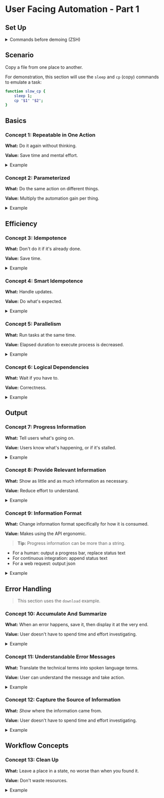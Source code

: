 # User Facing Automation - Part 1

## Set Up

<details>
<summary>Commands before demoing (ZSH)</summary>

```bash
# Create demo directory and source file
demo_dir=/tmp/automation_demo
test -d "${demo_dir}" || mkdir "${demo_dir}"
cd "${demo_dir}"
src="${demo_dir}/a.txt"
dest="${demo_dir}/b.txt"

# Change time format. This is for zsh.
#
# Functions must also be run in subshells in zsh for `time` to work:
# <https://superuser.com/questions/688128/how-to-run-time-on-a-function-in-zsh>
TIMEFMT=$'%*E seconds'

echo hi > "$src"
```

For the `download` example:

```bash
# Requires Rust
cargo install --git https://github.com/azriel91/peace download --all-features
```


In a separate shell:

```bash
cd /tmp/automation_demo
case "$(uname)" in
    Linux)  watch -n 0.4 -c -d "stat --format='%y' b.txt | cut -b 12-23 ; bat b.txt" ;;
    Darwin) watch -n 0.4 -c -d "stat -f '%y' b.txt | cut -b 12-23 ; bat b.txt" ;;
esac
```

</details>


## Scenario

Copy a file from one place to another.

For demonstration, this section will use the `sleep` and `cp` (copy) commands to emulate a task:

```bash
function slow_cp {
    sleep 1;
    cp "$1" "$2";
}
```


## Basics

### Concept 1: Repeatable in One Action

**What:** Do it again without thinking.

**Value:** Save time and mental effort.

<details>
<summary>Example</summary>

```bash
# Hard coded values
function slow_cp {
    sleep 1;
    cp a.txt b.txt;
}
```

```bash
slow_cp
```

</details>


### Concept 2: Parameterized

**What:** Do the same action on different things.

**Value:** Multiply the automation gain per thing.

<details>
<summary>Example</summary>

```bash
function slow_cp {
    sleep 1;
    cp "$1" "$2";
}
```

```bash
src="/tmp/automation_demo/a.txt"
dest="/tmp/automation_demo/b.txt"

slow_cp "${src}" "${dest}"
```

</details>


## Efficiency

### Concept 3: Idempotence

**What:** Don't do it if it's already done.

**Value:** Save time.

<details>
<summary>Example</summary>

<div style="display: inline-block; width: 30%; vertical-align: top;">

**Execution 1:**

```dot process
digraph {
    graph [
        penwidth  = 0
        nodesep   = 0.5
        ranksep   = 0.4
        bgcolor   = "transparent"
        fontcolor = "#555555"
        splines   = line
        rankdir   = LR
    ]
    node [
        fontcolor = "#111111"
        fontname  = "monospace"
        fontsize  = 10
        shape     = "circle"
        style     = "filled"
        width     = 0.4
        height    = 0.4
        margin    = 0.04
        color     = "#aaaabb"
        fillcolor = "#eeeef5"
    ]
    edge [
        arrowsize = 0.7
        color     = "#555555"
        fontcolor = "#555555"
    ]
    start [
        label  = ""
        width  = 0.1
        height = 0.1
    ]
    end [
        label  = ""
        width  = 0.1
        height = 0.1
    ]
    start -> b -> end
}
```

```dot process
digraph {
    graph [
        penwidth  = 0
        nodesep   = 0.5
        ranksep   = 0.4
        bgcolor   = "transparent"
        fontcolor = "#555555"
        splines   = line
        rankdir   = LR
    ]
    node [
        fontcolor = "#111111"
        fontname  = "monospace"
        fontsize  = 10
        shape     = "circle"
        style     = "filled"
        width     = 0.4
        height    = 0.4
        margin    = 0.04
        color     = "#aaaabb"
        fillcolor = "#eeeef5"
    ]
    edge [
        arrowsize = 0.7
        color     = "#555555"
        fontcolor = "#555555"
    ]
    start [
        label  = ""
        width  = 0.1
        height = 0.1
    ]
    end [
        label  = ""
        width  = 0.1
        height = 0.1
    ]
    b [color = "#88bbff", fillcolor = "#bbddff"]
    start -> b -> end
}
```

```dot process
digraph {
    graph [
        penwidth  = 0
        nodesep   = 0.5
        ranksep   = 0.4
        bgcolor   = "transparent"
        fontcolor = "#555555"
        splines   = line
        rankdir   = LR
    ]
    node [
        fontcolor = "#111111"
        fontname  = "monospace"
        fontsize  = 10
        shape     = "circle"
        style     = "filled"
        width     = 0.4
        height    = 0.4
        margin    = 0.04
        color     = "#aaaabb"
        fillcolor = "#eeeef5"
    ]
    edge [
        arrowsize = 0.7
        color     = "#555555"
        fontcolor = "#555555"
    ]
    start [
        label  = ""
        width  = 0.1
        height = 0.1
    ]
    end [
        label  = ""
        width  = 0.1
        height = 0.1
    ]
    b [color = "#88ffbb", fillcolor = "#bbffdd"]
    start -> b -> end
}
```

</div>

<div style="display: inline-block; width: 30%; vertical-align: top;">

**Execution 2:**

```dot process
digraph {
    graph [
        penwidth  = 0
        nodesep   = 0.5
        ranksep   = 0.4
        bgcolor   = "transparent"
        fontcolor = "#555555"
        splines   = line
        rankdir   = LR
    ]
    node [
        fontcolor = "#111111"
        fontname  = "monospace"
        fontsize  = 10
        shape     = "circle"
        style     = "filled"
        width     = 0.4
        height    = 0.4
        margin    = 0.04
        color     = "#aaaabb"
        fillcolor = "#eeeef5"
    ]
    edge [
        arrowsize = 0.7
        color     = "#555555"
        fontcolor = "#555555"
    ]
    start [
        label  = ""
        width  = 0.1
        height = 0.1
    ]
    end [
        label  = ""
        width  = 0.1
        height = 0.1
    ]
    start -> b -> end
}
```

```dot process
digraph {
    graph [
        penwidth  = 0
        nodesep   = 0.5
        ranksep   = 0.4
        bgcolor   = "transparent"
        fontcolor = "#555555"
        splines   = line
        rankdir   = LR
    ]
    node [
        fontcolor = "#111111"
        fontname  = "monospace"
        fontsize  = 10
        shape     = "circle"
        style     = "filled"
        width     = 0.4
        height    = 0.4
        margin    = 0.04
        color     = "#aaaabb"
        fillcolor = "#eeeef5"
    ]
    edge [
        arrowsize = 0.7
        color     = "#555555"
        fontcolor = "#555555"
    ]
    start [
        label  = ""
        width  = 0.1
        height = 0.1
    ]
    end [
        label  = ""
        width  = 0.1
        height = 0.1
    ]
    b [color = "#88ffbb", fillcolor = "#bbffdd"]
    start -> b -> end
}
```

</div>

```bash
function idempotent_cp {
    if   ! test -f "${dest}"
    then slow_cp "$1" "$2"
    fi;
}
```

```bash
rm -f "${dest}"
time (idempotent_cp "${src}" "${dest}")
time (idempotent_cp "${src}" "${dest}")
```

```bash
echo updated > "${src}"
time (idempotent_cp "${src}" "${dest}")
```

</details>


### Concept 4: Smart Idempotence

**What:** Handle updates.

**Value:** Do what's expected.

<details>
<summary>Example</summary>

```bash
function idempotent_cp {
    local src_hash;
    local dest_hash;
     src_hash=$(md5sum <(cat "$1"))
    dest_hash=$(md5sum <(cat "$2" 2>/dev/null))
    if   ! test "${src_hash}" = "${dest_hash}"
    then slow_cp "$1" "$2"
    fi;
}
```

```bash
rm -f "${dest}"
time (idempotent_cp "${src}" "${dest}")
time (idempotent_cp "${src}" "${dest}")
```

</details>

### Concept 5: Parallelism

**What:** Run tasks at the same time.

**Value:** Elapsed duration to execute process is decreased.

<details>
<summary>Example</summary>

```bash
dest_1="/tmp/automation_demo/b1.txt"
dest_2="/tmp/automation_demo/b2.txt"
dest_3="/tmp/automation_demo/b3.txt"
```

#### Serial

```dot process
digraph {
    graph [
        penwidth  = 0
        nodesep   = 0.5
        ranksep   = 0.4
        bgcolor   = "transparent"
        fontcolor = "#555555"
        splines   = line
        rankdir   = LR
    ]
    node [
        fontcolor = "#111111"
        fontname  = "monospace"
        fontsize  = 10
        shape     = "circle"
        style     = "filled"
        width     = 0.4
        height    = 0.4
        margin    = 0.04
        color     = "#aaaabb"
        fillcolor = "#eeeef5"
    ]
    edge [
        arrowsize = 0.7
        color     = "#555555"
        fontcolor = "#555555"
    ]
    start [
        label  = ""
        width  = 0.1
        height = 0.1
    ]
    end [
        label  = ""
        width  = 0.1
        height = 0.1
    ]
    start -> b1 -> b2 -> b3 -> end
}
```

```bash
# Serial execution
rm -f "${dest_1}" "${dest_2}" "${dest_3}"
time (
    idempotent_cp "${src}" "${dest_1}";
    idempotent_cp "${src}" "${dest_2}";
    idempotent_cp "${src}" "${dest_3}";
)
time (
    idempotent_cp "${src}" "${dest_1}";
    idempotent_cp "${src}" "${dest_2}";
    idempotent_cp "${src}" "${dest_3}";
)
```

```bash
# Remove one file
rm -f "${dest_2}"
time (
    idempotent_cp "${src}" "${dest_1}";
    idempotent_cp "${src}" "${dest_2}";
    idempotent_cp "${src}" "${dest_3}";
)
time (
    idempotent_cp "${src}" "${dest_1}";
    idempotent_cp "${src}" "${dest_2}";
    idempotent_cp "${src}" "${dest_3}";
)
```


#### Parallel

```dot process
digraph {
    graph [
        penwidth  = 0
        nodesep   = 0.5
        ranksep   = 0.4
        bgcolor   = "transparent"
        fontcolor = "#555555"
        splines   = line
        rankdir   = LR
    ]
    node [
        fontcolor = "#111111"
        fontname  = "monospace"
        fontsize  = 10
        shape     = "circle"
        style     = "filled"
        width     = 0.4
        height    = 0.4
        margin    = 0.04
        color     = "#aaaabb"
        fillcolor = "#eeeef5"
    ]
    edge [
        arrowsize = 0.7
        color     = "#555555"
        fontcolor = "#555555"
    ]
    start [
        label  = ""
        width  = 0.1
        height = 0.1
    ]
    end [
        label  = ""
        width  = 0.1
        height = 0.1
    ]
    start -> b1 -> end
    start -> b2 -> end
    start -> b3 -> end
}
```

```bash
# Parallel execution
rm -f "${dest_1}" "${dest_2}" "${dest_3}"
time (
    idempotent_cp "${src}" "${dest_1}" &;
    idempotent_cp "${src}" "${dest_2}" &;
    idempotent_cp "${src}" "${dest_3}" &;
    wait;
)
time (
    idempotent_cp "${src}" "${dest_1}" &;
    idempotent_cp "${src}" "${dest_2}" &;
    idempotent_cp "${src}" "${dest_3}" &;
    wait;
)
```

```bash
# Remove one file
rm -f "${dest_2}"
time (
    idempotent_cp "${src}" "${dest_1}" &;
    idempotent_cp "${src}" "${dest_2}" &;
    idempotent_cp "${src}" "${dest_3}" &;
    wait;
)
time (
    idempotent_cp "${src}" "${dest_1}" &;
    idempotent_cp "${src}" "${dest_2}" &;
    idempotent_cp "${src}" "${dest_3}" &;
    wait;
)
```

</details>


### Concept 6: Logical Dependencies

**What:** Wait if you have to.

**Value:** Correctness.

<details>
<summary>Example</summary>

```dot process
digraph {
    graph [
        penwidth  = 0
        nodesep   = 0.5
        ranksep   = 0.4
        bgcolor   = "transparent"
        fontcolor = "#555555"
        splines   = line
        rankdir   = LR
    ]
    node [
        fontcolor = "#111111"
        fontname  = "monospace"
        fontsize  = 10
        shape     = "circle"
        style     = "filled"
        width     = 0.4
        height    = 0.4
        margin    = 0.04
        color     = "#aaaabb"
        fillcolor = "#eeeef5"
    ]
    edge [
        arrowsize = 0.7
        color     = "#555555"
        fontcolor = "#555555"
    ]
    start [
        label  = ""
        width  = 0.1
        height = 0.1
    ]
    end [
        label  = ""
        width  = 0.1
        height = 0.1
    ]
    start -> b1
    b1 -> end [minlen = 2]
    start -> b2 -> b3 -> end
}
```

```bash
# Logical dependency
rm -f "${dest_1}" "${dest_2}" "${dest_3}"
time (
    idempotent_cp "${src}" "${dest_1}" &;
    (
        idempotent_cp "${src}" "${dest_2}";
        idempotent_cp "${dest_2}" "${dest_3}";
    ) &;
    wait;
)
time (
    idempotent_cp "${src}" "${dest_1}" &;
    (
        idempotent_cp "${src}" "${dest_2}";
        idempotent_cp "${dest_2}" "${dest_3}";
    ) &;
    wait;
)
```

</details>


## Output

### Concept 7: Progress Information

**What:** Tell users what's going on.

**Value:** Users know what's happening, or if it's stalled.

<details>
<summary>Example</summary>

<details open>
<summary>Code</summary>

```bash
function slow_cp {
    sleep 1;
    cp "$1" "$2";
}

function hash_file {
    1>&2 printf "hashing file: ${1}\n"
    test -f "${1}" &&
      md5sum <(cat "$1" 2>/dev/null) ||
      printf '00000000000000000000000000000000'
}

function informational_idempotent_cp {
     src_hash=$(hash_file "${src}")
    dest_hash=$(hash_file "${dest}")
    1>&2 printf " src_hash: ${src_hash}\n"
    1>&2 printf "dest_hash: ${dest_hash}\n"

    if   ! test "${src_hash}" = "${dest_hash}"
    then
        1>&2 printf "contents don't match, need to copy.\n"
        slow_cp "$1" "$2"
        1>&2 printf "file copied.\n"
    else
        1>&2 printf "contents match, don't need to copy.\n"
    fi;
}
```

</details>

```bash
rm -f "${dest}"
```

```bash
informational_idempotent_cp "${src}" "${dest}"
```

```bash
# if we don't care about the verbose information, we can hide it
informational_idempotent_cp "${src}" "${dest}" 2>/dev/null
```

</details>


### Concept 8: Provide Relevant Information

**What:** Show as little and as much information as necessary.

**Value:** Reduce effort to understand.

<details>
<summary>Example</summary>

<details open>
<summary>Code</summary>

```bash
delay=0.1
pb_lines=3

function slow_cp_with_progress {
    progress_update 50 20 'copying file'; sleep $delay
    progress_update 50 25 'copying file'; sleep $delay
    progress_update 50 30 'copying file'; sleep $delay
    progress_update 50 35 'copying file'; sleep $delay
    progress_update 50 40 'copying file'; sleep $delay
    progress_update 50 45 'copying file'; sleep $delay
    cp "$1" "$2";
}

function hash_file {
    test -f "${1}" &&
      md5sum <(cat "$1" 2>/dev/null) ||
      printf '00000000000000000000000000000000'
}

function clear_lines {
    local lines_to_clear
    local i

    lines_to_clear=$(($1 - 1))  # subtract 1 because bash loop range is inclusive

    if test "${lines_to_clear}" -ge 0
    then
        for i in {1..${lines_to_clear}}
        do
            1>&2 printf "\033[2K\r" # clear message line
            1>&2 printf "\033[1A"   # move cursor up one line
        done
    fi
}

function progress_write {
    local progress_total
    local progress_done
    local progress_message

    local progress_remaining
    local printf_format

    progress_total=$1
    progress_done=$2
    progress_message="${3}"
    progress_remaining=$(($progress_total - $progress_done))
    if test $progress_total -eq $progress_done
    then printf_format="\e[48;5;35m%${progress_done}s\e[48;5;35m%${progress_remaining}s\e[0m\n" # green
    else printf_format="\e[48;5;33m%${progress_done}s\e[48;5;18m%${progress_remaining}s\e[0m\n" # blue
    fi

    1>&2 printf "$printf_format" ' ' ' '
    1>&2 printf "$progress_message"
    1>&2 printf '\n'
}

function progress_update {
    clear_lines $pb_lines # message line, progress bar line, extra line
    progress_write "$@"
}

function informational_idempotent_cp {
    local src_hash;
    local dest_hash;
    progress_write 50 0 'hashing source file'; sleep $delay
    src_hash=$(hash_file "${src}")

    progress_update 50 5 'hashing destination file'; sleep $delay
    dest_hash=$(hash_file "${dest}")

    progress_update 50 10 'comparing hashes'; sleep $delay
    if   ! test "${src_hash}" = "${dest_hash}"
    then
        progress_update 50 15 'copying file'; sleep $delay
        slow_cp_with_progress "$1" "$2"

        progress_update 50 50 '✅ file copied!'
        1>&2 printf "\n"
    else
        progress_update 50 50 '✅ contents match, nothing to do!'
        1>&2 printf "\n"
    fi;
}
```

</details>

```bash
rm -f "${dest}"
```

```bash
informational_idempotent_cp "${src}" "${dest}"
```

```bash
delay=0.7
rm -f "${dest}"
```

</details>


### Concept 9: Information Format

**What:** Change information format specifically for how it is consumed.

**Value:** Makes using the API ergonomic.

> **Tip:** Progress information can be more than a string.

* For a human: output a progress bar, replace status text
* For continuous integration: append status text
* For a web request: output json

<details>
<summary>Example</summary>

<details open>
<summary>Code</summary>

```bash
output_format=pb # pb, text, json

function progress_write {
    local progress_total
    local progress_done
    local progress_message
    progress_total=$1
    progress_done=$2
    progress_message="${3}"

    local progress_remaining
    local printf_format
    progress_remaining=$(($progress_total - $progress_done))

    case "${output_format}" in
        pb)
            if test $progress_total -eq $progress_done
            then printf_format="\e[48;5;35m%${progress_done}s\e[48;5;35m%${progress_remaining}s\e[0m\n" # green
            else printf_format="\e[48;5;33m%${progress_done}s\e[48;5;18m%${progress_remaining}s\e[0m\n" # blue
            fi

            1>&2 printf "$printf_format" ' ' ' '
            1>&2 printf "$progress_message"
            1>&2 printf '\n'
            ;;
        text)
            1>&2 printf "$progress_message"
            1>&2 printf '\n'
            ;;
        json)
            cat << EOF
{ "progress_total": $progress_total, "progress_done": $progress_done, "progress_remaining": $progress_remaining, "message": "$progress_message" }
EOF
            ;;
    esac
}

function progress_update {
    case "${output_format}" in
        pb)
            clear_lines $pb_lines # message line, progress bar line, extra line
            ;;
        text)
            ;;
        json)
            ;;
    esac

    progress_write "$@"
}
```

</details>

```bash
output_format=pb
rm -f "${dest}"
time (informational_idempotent_cp "${src}" "${dest}")
echo '---'
time (informational_idempotent_cp "${src}" "${dest}")
```

```bash
output_format=text
rm -f "${dest}"
time (informational_idempotent_cp "${src}" "${dest}")
echo '---'
time (informational_idempotent_cp "${src}" "${dest}")
```

```bash
output_format=json
rm -f "${dest}"
time (informational_idempotent_cp "${src}" "${dest}")
echo '---'
time (informational_idempotent_cp "${src}" "${dest}")
```

```bash
informational_idempotent_cp "${src}" "${dest}" | jq
```

```bash
informational_idempotent_cp "${src}" "${dest}" | jq '.progress_remaining'
```

</details>


## Error Handling

> This section uses the `download` example.


### Concept 10: Accumulate And Summarize

**What:** When an error happens, save it, then display it at the very end.

**Value:** User doesn't have to spend time and effort investigating.

<details>
<summary>Example</summary>

```dot process
digraph {
    graph [
        penwidth  = 0
        nodesep   = 0.5
        ranksep   = 0.4
        bgcolor   = "transparent"
        fontcolor = "#555555"
        splines   = line
        rankdir   = LR
    ]
    node [
        fontcolor = "#111111"
        fontname  = "monospace"
        fontsize  = 10
        shape     = "circle"
        style     = "filled"
        width     = 0.4
        height    = 0.4
        margin    = 0.04
        color     = "#aaaabb"
        fillcolor = "#eeeef5"
    ]
    edge [
        arrowsize = 0.7
        color     = "#555555"
        fontcolor = "#555555"
    ]
    start [
        label  = ""
        width  = 0.1
        height = 0.1
    ]
    end [
        label  = ""
        width  = 0.1
        height = 0.1
    ]
    b1 [color = "#88ffbb", fillcolor = "#bbffdd"]
    b2 [color = "#ff8888", fillcolor = "#ffbbbb"]
    b3 [color = "#88ffbb", fillcolor = "#bbffdd"]
    start -> b1 -> end
    start -> b2 -> end
    start -> b3 -> end
}
```

<details open>
<summary><b>Don't Do This:</b></summary>

```bash
# Per subprocess
log_info "${id}: Start."
log_info "${id}: Processing."

download_file
download_result=$?

if [[ "$download_result" -eq 0 ]]
then
    log_info "${id}: Successful."
    log_info "${id}: Notifying service."
    return 0
else
    log_error "${id}: Download failed: ${download_result}"
    return 1
fi
```

<pre id="accumulate_output_1" class="terminal" style="height: 120px; overflow: scroll;"
  onload="document.querySelector('#accumulate_output_1').scrollTo(0, 316);">
<span style='color:#4f9'>Info :</span> Starting process.
<span style='color:#4f9'>Info :</span> b1: Start.
<span style='color:#4f9'>Info :</span> b2: Start.
<span style='color:#4f9'>Info :</span> b3: Start.
<span style='color:#4f9'>Info :</span> main: Waiting for results.
<span style='color:#4f9'>Info :</span> b1: Processing.
<span style='color:#4f9'>Info :</span> b2: Processing.
<span style='color:#4f9'>Info :</span> main: Waiting for results.
<span style='color:#4f9'>Info :</span> b3: Processing.
<span style='color:#f44'>Error:</span> b2: Download failed: 12
<span style='color:#4f9'>Info :</span> b1: Processing complete.
<span style='color:#4f9'>Info :</span> main: Waiting for results.
<span style='color:#4f9'>Info :</span> b3: Processing complete.
<span style='color:#4f9'>Info :</span> b1: Successful.
<span style='color:#4f9'>Info :</span> main: Waiting for results.
<span style='color:#4f9'>Info :</span> b3: Successful.
<span style='color:#4f9'>Info :</span> b3: Notifying service.
<span style='color:#4f9'>Info :</span> main: Waiting for results.
<span style='color:#4f9'>Info :</span> b1: Notifying service.
<span style='color:#4f9'>Info :</span> main: Collected results.
<span style='color:#4f9'>Info :</span> main: Analyzing.
<span style='color:#f44'>Error:</span> Process failed: b2.
</pre>

</details>

<details open>
<summary><b>Do This:</b></summary>

```bash
# Per subprocess
download_file
download_result=$?

if [[ "$download_result" -eq 0 ]]
then
    printf "{ \"id\": ${id} \"success\": true }"
    return 0
else
    printf "{ \"id\": ${id} \"success\": false, \"error_code\": 12 }"
    return 1
fi
```

<pre id="accumulate_output_1" class="terminal" style="height: 120px; overflow: scroll;"
  onload="document.querySelector('#accumulate_output_1').scrollTo(0, 316);">
<span style='color:#4f9'>Info :</span> Starting process.
<span style='color:#4f9'>Info :</span> b1: Start.
<span style='color:#4f9'>Info :</span> b2: Start.
<span style='color:#4f9'>Info :</span> b3: Start.
<span style='color:#4f9'>Info :</span> main: Waiting for results.
<span style='color:#4f9'>Info :</span> b1: Processing.
<span style='color:#4f9'>Info :</span> b2: Processing.
<span style='color:#4f9'>Info :</span> main: Waiting for results.
<span style='color:#4f9'>Info :</span> b3: Processing.
<span style='color:#f44'>Error:</span> b2: Download failed: 12
<span style='color:#4f9'>Info :</span> b1: Processing complete.
<span style='color:#4f9'>Info :</span> main: Waiting for results.
<span style='color:#4f9'>Info :</span> b3: Processing complete.
<span style='color:#4f9'>Info :</span> b1: Successful.
<span style='color:#4f9'>Info :</span> main: Waiting for results.
<span style='color:#4f9'>Info :</span> b3: Successful.
<span style='color:#4f9'>Info :</span> b3: Notifying service.
<span style='color:#4f9'>Info :</span> main: Waiting for results.
<span style='color:#4f9'>Info :</span> b1: Notifying service.
<span style='color:#4f9'>Info :</span> main: Collected results.
<span style='color:#4f9'>Info :</span> main: Analyzing.
<span style='color:#f44'>Error:</span> Process failed: b2.

<span style='color:#f44'>Error:</span> <b>b2</b> failed with error code: <span style='color:#f94'>12</span>
</pre>

</details>

<details open>
<summary><b>So that:</b></summary>

```dot process
digraph {
    graph [
        penwidth  = 0
        nodesep   = 0.5
        ranksep   = 0.4
        bgcolor   = "transparent"
        fontcolor = "#555555"
        splines   = line
        rankdir   = LR
    ]
    node [
        fontcolor = "#111111"
        fontname  = "monospace"
        fontsize  = 10
        shape     = "circle"
        style     = "filled"
        width     = 0.4
        height    = 0.4
        margin    = 0.04
        color     = "#aaaabb"
        fillcolor = "#eeeef5"
    ]
    edge [
        arrowsize = 0.7
        color     = "#555555"
        fontcolor = "#555555"
    ]
    start [
        label  = ""
        width  = 0.1
        height = 0.1
    ]
    end [
        label  = ""
        width  = 0.1
        height = 0.1
    ]
    b1 [color = "#88ffbb", fillcolor = "#bbffdd"]
    b2 [color = "#ff8888", fillcolor = "#ffbbbb"]
    b3 [color = "#ff8888", fillcolor = "#ffbbbb"]
    start -> b1 -> end
    start -> b2 -> end
    start -> b3 -> end
}
```

<pre id="accumulate_output_1" class="terminal" style="height: 120px; overflow: scroll;"
  onload="document.querySelector('#accumulate_output_1').scrollTo(0, 316);">
<span style='color:#4f9'>Info :</span> Starting process.
<span style='color:#4f9'>Info :</span> b1: Start.
<span style='color:#4f9'>Info :</span> b2: Start.
<span style='color:#4f9'>Info :</span> b3: Start.
<span style='color:#4f9'>Info :</span> main: Waiting for results.
<span style='color:#4f9'>Info :</span> b1: Processing.
<span style='color:#4f9'>Info :</span> b2: Processing.
<span style='color:#4f9'>Info :</span> main: Waiting for results.
<span style='color:#4f9'>Info :</span> b3: Processing.
<span style='color:#f44'>Error:</span> b2: Download failed: 12
<span style='color:#4f9'>Info :</span> b1: Processing complete.
<span style='color:#4f9'>Info :</span> main: Waiting for results.
<span style='color:#f44'>Error:</span> b3: Download failed: 13
<span style='color:#4f9'>Info :</span> b1: Successful.
<span style='color:#4f9'>Info :</span> main: Waiting for results.
<span style='color:#4f9'>Info :</span> main: Waiting for results.
<span style='color:#4f9'>Info :</span> b1: Notifying service.
<span style='color:#4f9'>Info :</span> main: Collected results.
<span style='color:#4f9'>Info :</span> main: Analyzing.
<span style='color:#f44'>Error:</span> Process failed: b2, b3.

<span style='color:#f44'>Error:</span>
  <b>b2</b> failed with error code: <span style='color:#f94'>12</span>
  <b>b3</b> failed with error code: <span style='color:#f94'>13</span>
</pre>

</details>

</details>


### Concept 11: Understandable Error Messages

**What:** Translate the technical terms into spoken language terms.

**Value:** User can understand the message and take action.

<details>
<summary>Example</summary>

```bash
download -v init http://non_existent_domain file.txt
```

<pre class="terminal">
Error: <span style='color:#f44'>peace_item_spec_file_download::src_get</span>

  <span style='color:#f44'>×</span> Failed to download file.
<span style='color:#f44'>  ├─▶ </span>error sending request for url (http://non_existent_domain/): error
<span style='color:#f44'>  │   </span>trying to connect: dns error: failed to lookup address information:
<span style='color:#f44'>  │   </span>Temporary failure in name resolution
<span style='color:#f44'>  ├─▶ </span>error trying to connect: dns error: failed to lookup address
<span style='color:#f44'>  │   </span>information: Temporary failure in name resolution
<span style='color:#f44'>  ├─▶ </span>dns error: failed to lookup address information: Temporary failure in
<span style='color:#f44'>  │   </span>name resolution
<span style='color:#f44'>  ╰─▶ </span>failed to lookup address information: Temporary failure in name
<span style='color:#f44'>      </span>resolution
</pre>


<pre class="terminal">
Error: <span style='color:#f44'>peace_item_spec_file_download::src_get</span>

  <span style='color:#f44'>×</span> Failed to download file.
   ╭────
 <span style='opacity:0.67'>1</span> │ download init http://non_existent_domain/ file.txt
   · <span style='color:#f3f'><b>              ─────────────┬─────────────</b></span>
   ·                            <span style='color:#f3f'><b>╰── defined here</b></span>
   ╰────
<span style='color:#3ff'>  help: </span>Check that the URL is reachable: `curl http://non_existent_domain/`
        Are you connected to the internet?
</pre>

</details>


### Concept 12: Capture the Source of Information

**What:** *Show* where the information came from.

**Value:** User doesn't have to spend time and effort investigating.

<details>
<summary>Example</summary>

```bash
download init http://localhost:3000/ peace_book.html
```

Stop the server, then:

```bash
download ensure
```

<!-- <pre class="terminal">
Error: <span style='color:#f44'>peace_item_spec_file_download::src_get</span>

  <span style='color:#f44'>×</span> Failed to download file.
<span style='color:#f44'>  ├─▶ </span>error sending request for url (http://localhost:3000/): error trying to
<span style='color:#f44'>  │   </span>connect: tcp connect error: Connection refused (os error 111)
<span style='color:#f44'>  ├─▶ </span>error trying to connect: tcp connect error: Connection refused (os error
<span style='color:#f44'>  │   </span>111)
<span style='color:#f44'>  ├─▶ </span>tcp connect error: Connection refused (os error 111)
<span style='color:#f44'>  ╰─▶ </span>Connection refused (os error 111)
</pre> -->

<pre class="terminal">
Error: <span style='color:#f44'>peace_item_spec_file_download::src_get</span>

  <span style='color:#f44'>×</span> Failed to download file.
   ╭────
 <span style='opacity:0.67'>1</span> │ download init http://localhost:3000/ peace_book.html
   · <span style='color:#f3f'><b>              ───────────┬──────────</b></span>
   ·                          <span style='color:#f3f'><b>╰── defined here</b></span>
   ╰────
<span style='color:#3ff'>  help: </span>Check that the URL is reachable: `curl http://localhost:3000/`
        Are you connected to the internet?
</pre>

</details>



## Workflow Concepts

### Concept 13: Clean Up

**What:** Leave a place in a state, no worse than when you found it.

**Value:** Don't waste resources.

<details>
<summary>Example</summary>

```bash
ls
```

```bash
download clean
```

<details style="display: none;">
<summary>Bash</summary>

```bash
function cp_flow {
    sub_cmd=$1

    case ${sub_cmd} in
        ensure)
            informational_idempotent_cp "$2" "$3"
            ;;
        clean)
            if   test -f "$2"
            then rm -f "$2"
            fi
            ;;
    esac ;
}
```

```bash
rm -f "${dest}"
time (cp_flow ensure "${src}" "${dest}")
time (cp_flow ensure "${src}" "${dest}")
```

```bash
time (cp_flow clean "${dest}")
```

</details>

</details>


<style type="text/css">
.terminal {
    background-color: #222;
    color: white;
    border-radius: 4px;
    padding: 10px;
}
</style>
